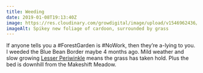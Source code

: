 ```yaml
---
title: Weeding
date: 2019-01-08T19:13:40Z
image: https://res.cloudinary.com/growdigital/image/upload/v1546962436/weeding-25A22788.jpg
imageAlt: Spikey new foliage of cardoon, surrounded by grass
---
```


If anyone tells you a #ForestGarden is #NoWork, then they’re a-lying to you. I weeded the Blue Bean Border maybe 4 months ago. Mild weather and slow growing [Lesser Periwinkle]() means the grass has taken hold. Plus the bed is downhill from the Makeshift Meadow.
